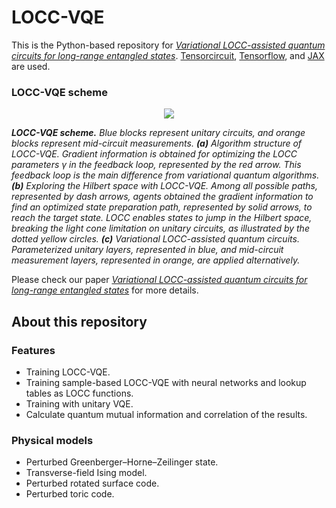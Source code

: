 # LOCC-VQE

This is the Python-based repository for [*Variational LOCC-assisted quantum circuits for long-range entangled states*](https://arxiv.org/abs/2409.07281). [Tensorcircuit](https://github.com/tencent-quantum-lab/tensorcircuit), [Tensorflow](https://www.tensorflow.org/), and [JAX](https://jax.readthedocs.io/en/latest/index.html) are used.

### LOCC-VQE scheme
<div style="text-align:center;">
<p>
    <img src="https://drive.google.com/uc?id=176-sJldgp4Quu2OCXo9Jtr8KNJB0tJyd">
</p>
</div>
<p>
    <em><b>LOCC-VQE scheme.</b> Blue blocks represent unitary circuits, and orange blocks represent mid-circuit measurements.  <b>(a)</b> Algorithm structure of LOCC-VQE. Gradient information is obtained for optimizing the LOCC parameters &gamma; in the feedback loop, represented by the red arrow. This feedback loop is the main difference from variational quantum algorithms.  <b>(b)</b> Exploring the Hilbert space with LOCC-VQE. Among all possible paths, represented by dash arrows, agents obtained the gradient information to find an optimized state preparation path, represented by solid arrows, to reach the target state. LOCC enables states to jump in the Hilbert space, breaking the light cone limitation on unitary circuits, as illustrated by the dotted yellow circles. <b>(c)</b> Variational LOCC-assisted quantum circuits. Parameterized unitary layers, represented in blue, and mid-circuit measurement layers, represented in orange, are applied alternatively.</em>
</p>

Please check our paper [*Variational LOCC-assisted quantum circuits for long-range entangled states*](https://arxiv.org/abs/2409.07281) for more details.

## About this repository
### Features
  - Training LOCC-VQE.
  - Training sample-based LOCC-VQE with neural networks and lookup tables as LOCC functions.
  - Training with unitary VQE.
  - Calculate quantum mutual information and correlation of the results.

### Physical models
  - Perturbed Greenberger–Horne–Zeilinger state.
  - Transverse-field Ising model.
  - Perturbed rotated surface code.
  - Perturbed toric code.




